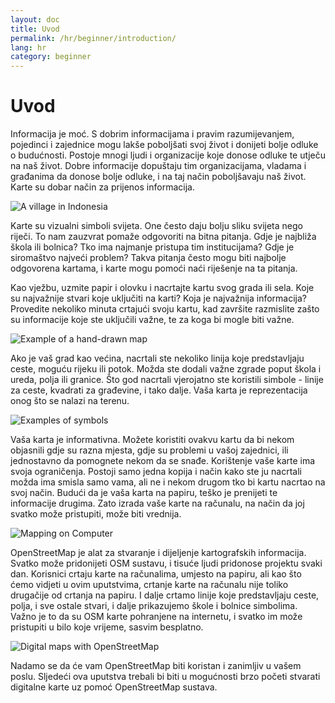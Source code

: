```yaml
---
layout: doc
title: Uvod
permalink: /hr/beginner/introduction/
lang: hr
category: beginner
---
```


Uvod
====


Informacija je moć. S dobrim informacijama i pravim razumijevanjem, pojedinci 
i zajednice mogu lakše poboljšati svoj život i donijeti bolje odluke o budućnosti.
Postoje mnogi ljudi i organizacije koje donose odluke te utječu na naš život.
Dobre informacije dopuštaju tim organizacijama, vladama i građanima da donose bolje odluke, 
i na taj način poboljšavaju naš život. Karte su dobar način za prijenos informacija.

![A village in Indonesia][]

Karte su vizualni simboli svijeta. One često daju bolju sliku svijeta 
nego riječi. To nam zauzvrat pomaže odgovoriti na bitna pitanja. 
Gdje je najbliža škola ili bolnica? Tko ima najmanje pristupa tim institucijama?
Gdje je siromaštvo najveći problem? Takva pitanja često mogu biti najbolje 
odgovorena kartama, i karte mogu pomoći naći riješenje na ta pitanja.

Kao vježbu, uzmite papir i olovku i nacrtajte kartu svog grada ili sela.
Koje su najvažnije stvari koje uključiti na karti?
Koja je najvažnija informacija? Provedite nekoliko minuta crtajući svoju kartu, 
kad završite razmislite zašto su informacije koje ste uključili važne, 
te za koga bi mogle biti važne.

![Example of a hand-drawn map][]

Ako je vaš grad kao većina, nacrtali ste nekoliko linija koje predstavljaju 
ceste, moguću rijeku ili potok. Možda ste dodali važne zgrade poput škola 
i ureda, polja ili granice. Što god nacrtali vjerojatno ste koristili 
simbole - linije za ceste, kvadrati za građevine, i tako dalje.
Vaša karta je reprezentacija onog što se nalazi na terenu.

![Examples of symbols][]

Vaša karta je informativna. Možete koristiti ovakvu kartu da bi nekom 
objasnili gdje su razna mjesta, gdje su problemi u vašoj zajednici, 
ili jednostavno da pomognete nekom da se snađe. Korištenje vaše karte 
ima svoja ograničenja. Postoji samo jedna kopija i način kako ste ju 
nacrtali možda ima smisla samo vama, ali ne i nekom drugom tko bi 
kartu nacrtao na svoj način. Budući da je vaša karta na papiru, 
teško je prenijeti te informacije drugima. Zato izrada vaše karte 
na računalu, na način da joj svatko može pristupiti, može biti vrednija.

![Mapping on Computer][]

OpenStreetMap je alat za stvaranje i dijeljenje kartografskih informacija.
Svatko može pridonijeti OSM sustavu, i tisuće ljudi pridonose projektu svaki dan.
Korisnici crtaju karte na računalima, umjesto na papiru, ali kao što ćemo vidjeti 
u ovim uputstvima, crtanje karte na računalu nije toliko drugačije od crtanja na papiru.
I dalje crtamo linije koje predstavljaju ceste, polja, i sve ostale stvari, 
i dalje prikazujemo škole i bolnice simbolima. Važno je to da su OSM karte 
pohranjene na internetu, i svatko im može pristupiti u bilo koje vrijeme, 
sasvim besplatno.

![Digital maps with OpenStreetMap][]

Nadamo se da će vam OpenStreetMap biti koristan i zanimljiv u vašem poslu.
Sljedeći ova uputstva trebali bi biti u mogućnosti brzo početi stvarati 
digitalne karte uz pomoć OpenStreetMap sustava.

[A village in Indonesia]: /images/beginner/village-in-indonesia.png
[Example of a hand-drawn map]: /images/beginner/hand-drawn-map.png
[Examples of symbols]: /images/beginner/examples-of-symbols.png
[Mapping on Computer]: /images/beginner/mapping-on-computer.png
[Digital maps with OpenStreetMap]: /images/beginner/digital-maps-with-osm.png
